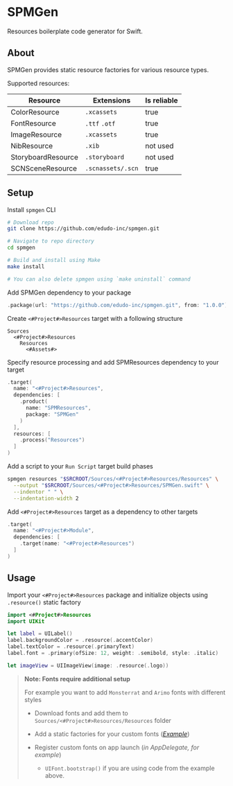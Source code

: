 # SPMGen

Resources boilerplate code generator for Swift.

## About

SPMGen provides static resource factories for various resource types.

Supported resources:

| Resource           | Extensions        | Is reliable |
| ------------------ | ----------------- | ----------- |
| ColorResource      | `.xcassets`       | true        |
| FontResource       | `.ttf` `.otf`     | true        |
| ImageResource      | `.xcassets`       | true        |
| NibResource        | `.xib`            | not used    |
| StoryboardResource | `.storyboard`     | not used    |
| SCNSceneResource   | `.scnassets/.scn` | true        |

## Setup

Install `spmgen` CLI

```bash
# Download repo
git clone https://github.com/edudo-inc/spmgen.git

# Navigate to repo directory
cd spmgen

# Build and install using Make
make install

# You can also delete spmgen using `make uninstall` command
```

Add SPMGen dependency to your package

```swift
.package(url: "https://github.com/edudo-inc/spmgen.git", from: "1.0.0")
```

Create `<#Project#>Resources` target with a following structure

```plaintext
Sources
  <#Project#>Resources
    Resources
      <#Assets#>
```

Specify resource processing and add SPMResources dependency to your target

```swift
.target(
  name: "<#Project#>Resources",
  dependencies: [
    .product(
      name: "SPMResources",
      package: "SPMGen"
    )
  ],
  resources: [
    .process("Resources")
  ]
)
```

Add a script to your `Run Script` target build phases

```bash
spmgen resources "$SRCROOT/Sources/<#Project#>Resources/Resources" \
  --output "$SRCROOT/Sources/<#Project#>Resources/SPMGen.swift" \
  --indentor " " \
  --indentation-width 2
```

Add `<#Project#>Resources` target as a dependency to other targets

```swift
.target(
  name: "<#Project#>Module",
  dependencies: [
    .target(name: "<#Project#>Resources")
  ]
)
```

## Usage

Import your `<#Project#>Resources` package and initialize objects using `.resource()` static factory

```swift
import <#Project#>Resources
import UIKit

let label = UILabel()
label.backgroundColor = .resource(.accentColor)
label.textColor = .resource(.primaryText)
label.font = .primary(ofSize: 12, weight: .semibold, style: .italic)

let imageView = UIImageView(image: .resource(.logo))
```



> **Note: Fonts require additional setup**
>
> For example you want to add `Monsterrat` and `Arimo` fonts with different styles
>
> - Download fonts and add them to `Sources/<#Project#>Resources/Resources` folder
>
> - Add a static factories for your custom fonts (_[Example](https://gist.github.com/maximkrouk/5bcccc5db12f0347676be5a776c309a8)_)
> - Register custom fonts on app launch (_in AppDelegate, for example_) 
>   - `UIFont.bootstrap()` if you are using code from the example above.


